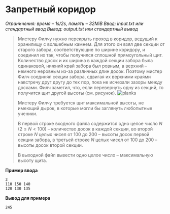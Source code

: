 # Запретный коридор

*Ограничения: время – 1s/2s, память – 32MiB Ввод: input.txt или стандартный ввод Вывод: output.txt или стандартный вывод*

> Мистеру Филчу нужно перекрыть проход в коридор, ведущий к хранилищу с волшебным камнем. Для этого он взял две секции от старого забора, соответствующие по ширине коридору, и соединил их так, чтобы получился сплошной прямоугольный щит. Количество досок и их ширина в каждой секции забора была одинаковой, нижний край забора был ровным, а верхний – немного неровным из-за различных длин досок. Поэтому мистер Филч соединял секции забора, сдвигая их верхними краями навстречу друг другу до тех пор, пока не исчезали зазоры между досками. Филч заметил, что, если перевернуть одну из секций, то получится щит другой высоты (см. рисунок).
> ![planks](https://ipc.susu.ru/3655.gif)
>
> Мистеру Филчу требуется щит максимальной высоты, не имеющий дырок, в которые могли бы заглянуть любопытные ученики.
>
> В первой строке входного файла содержится одно целое число $N$ $(2 ≤ N < 100)$ – количество досок в каждой секции, во второй строке $N$ целых чисел от 100 до 200 – высоты досок первой секции забора, в третьей строке $N$ целых чисел от 100 до 200 – высоты досок второй секции.
>
> В выходной файл вывести одно целое число – максимальную высоту щита.

**Пример ввода**
```
3
110 150 140
120 130 135
```
**Вывод для примера**
```
245
```
